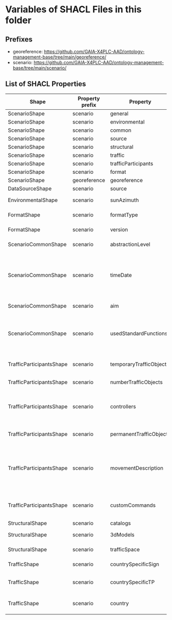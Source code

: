 # Variables of SHACL Files in this folder

## Prefixes

- georeference: <https://github.com/GAIA-X4PLC-AAD/ontology-management-base/tree/main/georeference/>
- scenario: <https://github.com/GAIA-X4PLC-AAD/ontology-management-base/tree/main/scenario/>

## List of SHACL Properties

| Shape | Property prefix | Property | MinCount | MaxCount | Description | Datatype/NodeKind | Filename |
| --- | --- | --- | --- | --- | --- | --- | --- |
| ScenarioShape | scenario | general | 1 | 1 |  |  | scenario_shacl.ttl |
| ScenarioShape | scenario | environmental | 1 | 1 |  |  | scenario_shacl.ttl |
| ScenarioShape | scenario | common | 1 | 1 |  |  | scenario_shacl.ttl |
| ScenarioShape | scenario | source | 1 | 1 |  |  | scenario_shacl.ttl |
| ScenarioShape | scenario | structural | 1 | 1 |  |  | scenario_shacl.ttl |
| ScenarioShape | scenario | traffic | 1 | 1 |  |  | scenario_shacl.ttl |
| ScenarioShape | scenario | trafficParticipants | 1 | 1 |  |  | scenario_shacl.ttl |
| ScenarioShape | scenario | format | 1 | 1 |  |  | scenario_shacl.ttl |
| ScenarioShape | georeference | georeference | 0 | 1 |  |  | scenario_shacl.ttl |
| DataSourceShape | scenario | source | 0 | 1 | Capture type | <http://www.w3.org/2001/XMLSchema#string> | scenario_shacl.ttl |
| EnvironmentalShape | scenario | sunAzimuth | 0 |  | Azimuth of the sun | <http://www.w3.org/2001/XMLSchema#float> | scenario_shacl.ttl |
| FormatShape | scenario | formatType |  | 1 | Format type definition | <http://www.w3.org/2001/XMLSchema#string> | scenario_shacl.ttl |
| FormatShape | scenario | version |  | 1 | Version of data format | <http://www.w3.org/2001/XMLSchema#string> | scenario_shacl.ttl |
| ScenarioCommonShape | scenario | abstractionLevel |  | 1 | Pegasus type of scenario | <http://www.w3.org/2001/XMLSchema#string> | scenario_shacl.ttl |
| ScenarioCommonShape | scenario | timeDate | 0 | 1 | Time of the scenario if applicaple. Either time of recording or if synthetic the time it happens. | <http://www.w3.org/2001/XMLSchema#dateTime> | scenario_shacl.ttl |
| ScenarioCommonShape | scenario | aim | 0 | 1 | Purpose of this scenario. | <http://www.w3.org/2001/XMLSchema#string> | scenario_shacl.ttl |
| ScenarioCommonShape | scenario | usedStandardFunctions | 0 | 1 |  Use of the functionalities from the standard. E.g. which Actions are used. | <http://www.w3.org/2001/XMLSchema#string> | scenario_shacl.ttl |
| TrafficParticipantsShape | scenario | temporaryTrafficObjects |  | 1 | Count of traffic temporary objects | <http://www.w3.org/2001/XMLSchema#unsignedInt> | scenario_shacl.ttl |
| TrafficParticipantsShape | scenario | numberTrafficObjects |  | 1 | Count of traffic objects | <http://www.w3.org/2001/XMLSchema#unsignedInt> | scenario_shacl.ttl |
| TrafficParticipantsShape | scenario | controllers | 0 |  | Usage of simulation Core internal or external controllers. | <http://www.w3.org/2001/XMLSchema#string> | scenario_shacl.ttl |
| TrafficParticipantsShape | scenario | permanentTrafficObjects |  | 1 | Count of traffic permanent objects | <http://www.w3.org/2001/XMLSchema#unsignedInt> | scenario_shacl.ttl |
| TrafficParticipantsShape | scenario | movementDescription |  | 1 | Type of movement used by traffic participants according to the OpenSCENARIO standard. | <http://www.w3.org/2001/XMLSchema#string> | scenario_shacl.ttl |
| TrafficParticipantsShape | scenario | customCommands | 0 | 1 | Scenario/domain specific commands or actions | <http://www.w3.org/2001/XMLSchema#string> | scenario_shacl.ttl |
| StructuralShape | scenario | catalogs | 0 |  | Link to Catalogs |  | scenario_shacl.ttl |
| StructuralShape | scenario | 3dModels | 0 |  | Link to 3D models |  | scenario_shacl.ttl |
| StructuralShape | scenario | trafficSpace | 0 | 1 | Link to traffic space |  | scenario_shacl.ttl |
| TrafficShape | scenario | countrySpecificSign | 0 | 1 | Country specific traffic signs | <http://www.w3.org/2001/XMLSchema#string> | scenario_shacl.ttl |
| TrafficShape | scenario | countrySpecificTP | 0 | 1 | Country specific traffic participants | <http://www.w3.org/2001/XMLSchema#string> | scenario_shacl.ttl |
| TrafficShape | scenario | country | 0 | 1 | Country where this scenario is from | <http://www.w3.org/2001/XMLSchema#string> | scenario_shacl.ttl |
